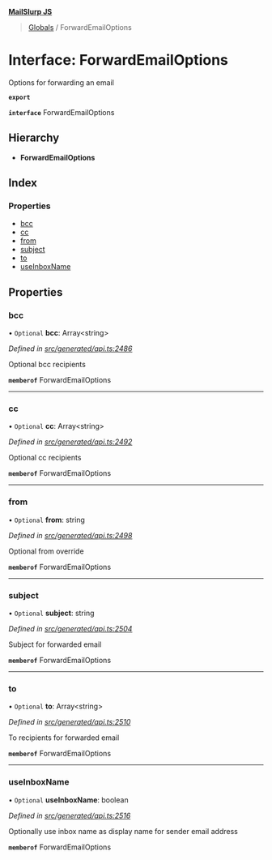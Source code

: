 **[MailSlurp JS](../README.md)**

> [Globals](../README.md) / ForwardEmailOptions

# Interface: ForwardEmailOptions

Options for forwarding an email

**`export`** 

**`interface`** ForwardEmailOptions

## Hierarchy

* **ForwardEmailOptions**

## Index

### Properties

* [bcc](forwardemailoptions.md#bcc)
* [cc](forwardemailoptions.md#cc)
* [from](forwardemailoptions.md#from)
* [subject](forwardemailoptions.md#subject)
* [to](forwardemailoptions.md#to)
* [useInboxName](forwardemailoptions.md#useinboxname)

## Properties

### bcc

• `Optional` **bcc**: Array\<string>

*Defined in [src/generated/api.ts:2486](https://github.com/mailslurp/mailslurp-client/blob/cce5bf2/src/generated/api.ts#L2486)*

Optional bcc recipients

**`memberof`** ForwardEmailOptions

___

### cc

• `Optional` **cc**: Array\<string>

*Defined in [src/generated/api.ts:2492](https://github.com/mailslurp/mailslurp-client/blob/cce5bf2/src/generated/api.ts#L2492)*

Optional cc recipients

**`memberof`** ForwardEmailOptions

___

### from

• `Optional` **from**: string

*Defined in [src/generated/api.ts:2498](https://github.com/mailslurp/mailslurp-client/blob/cce5bf2/src/generated/api.ts#L2498)*

Optional from override

**`memberof`** ForwardEmailOptions

___

### subject

• `Optional` **subject**: string

*Defined in [src/generated/api.ts:2504](https://github.com/mailslurp/mailslurp-client/blob/cce5bf2/src/generated/api.ts#L2504)*

Subject for forwarded email

**`memberof`** ForwardEmailOptions

___

### to

• `Optional` **to**: Array\<string>

*Defined in [src/generated/api.ts:2510](https://github.com/mailslurp/mailslurp-client/blob/cce5bf2/src/generated/api.ts#L2510)*

To recipients for forwarded email

**`memberof`** ForwardEmailOptions

___

### useInboxName

• `Optional` **useInboxName**: boolean

*Defined in [src/generated/api.ts:2516](https://github.com/mailslurp/mailslurp-client/blob/cce5bf2/src/generated/api.ts#L2516)*

Optionally use inbox name as display name for sender email address

**`memberof`** ForwardEmailOptions
